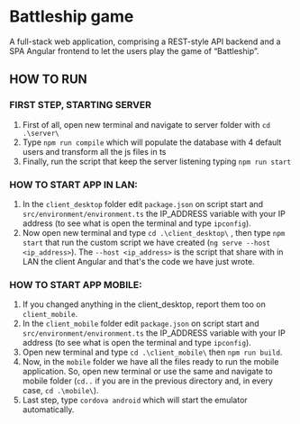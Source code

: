 # Battleship game
A full-stack web application, comprising a REST-style API backend and a SPA Angular frontend to let the users play the game of “Battleship”.

## HOW TO RUN

### FIRST STEP, STARTING SERVER
1. First of all, open new terminal and navigate to server folder with `cd .\server\`
2. Type `npm run compile` which will populate the database with 4 default users and transform all the js files in ts
3. Finally, run the script that keep the server listening typing `npm run start`

### HOW TO START APP IN LAN:
1. In the `client_desktop` folder edit `package.json` on script start and `src/environment/environment.ts` the IP_ADDRESS variable with your IP address (to see what is open the terminal and type `ipconfig`).
2. Now open new terminal and type `cd .\client_desktop\` , then type `npm start` that run the custom script we have created (`ng serve --host <ip_address>`).
The `--host <ip_address>` is the script that share with in LAN the client Angular and that's the code we have just wrote.

### HOW TO START APP MOBILE:
1. If you changed anything in the client_desktop, report them too on `client_mobile`.
2. In the `client_mobile` folder edit `package.json` on script start and `src/environment/environment.ts` the IP_ADDRESS variable with your IP address (to see what is open the terminal and type `ipconfig`).
3. Open new terminal and type `cd .\client_mobile\` then `npm run build`.
4. Now, in the `mobile` folder we have all the files ready to run the mobile application. So, open new terminal or use the same and navigate to mobile folder (`cd..` if you are in the previous directory and, in every case, `cd .\mobile\`). 
5. Last step, type `cordova android` which will start the emulator automatically.

